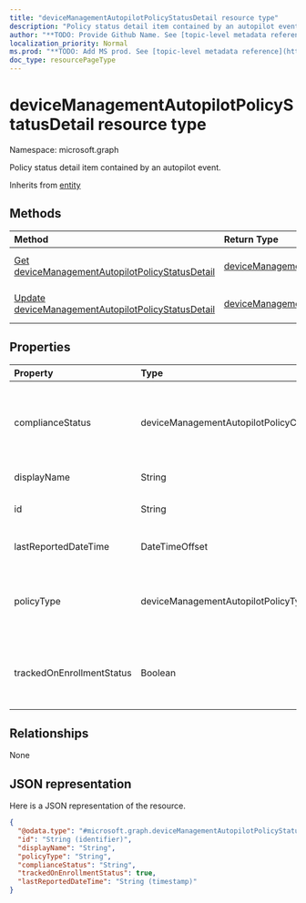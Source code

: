 ```yaml
---
title: "deviceManagementAutopilotPolicyStatusDetail resource type"
description: "Policy status detail item contained by an autopilot event."
author: "**TODO: Provide Github Name. See [topic-level metadata reference](https://msgo.azurewebsites.net/add/document/guidelines/metadata.html#topic-level-metadata)**"
localization_priority: Normal
ms.prod: "**TODO: Add MS prod. See [topic-level metadata reference](https://msgo.azurewebsites.net/add/document/guidelines/metadata.html#topic-level-metadata)**"
doc_type: resourcePageType
---
```


# deviceManagementAutopilotPolicyStatusDetail resource type


Namespace: microsoft.graph

Policy status detail item contained by an autopilot event.


Inherits from [entity](../resources/entity.md)

## Methods
|Method|Return Type|Description|
|:---|:---|:---|
|[Get deviceManagementAutopilotPolicyStatusDetail](../api/devicemanagementautopilotpolicystatusdetail-get.md)|[deviceManagementAutopilotPolicyStatusDetail](../resources/devicemanagementautopilotpolicystatusdetail.md)|Read the properties and relationships of a [deviceManagementAutopilotPolicyStatusDetail](../resources/devicemanagementautopilotpolicystatusdetail.md) object.|
|[Update deviceManagementAutopilotPolicyStatusDetail](../api/devicemanagementautopilotpolicystatusdetail-update.md)|[deviceManagementAutopilotPolicyStatusDetail](../resources/devicemanagementautopilotpolicystatusdetail.md)|Update the properties of a [deviceManagementAutopilotPolicyStatusDetail](../resources/devicemanagementautopilotpolicystatusdetail.md) object.|

## Properties
|Property|Type|Description|
|:---|:---|:---|
|complianceStatus|deviceManagementAutopilotPolicyComplianceStatus|The policy compliance status. Possible values are: `unknown`, `compliant`, `installed`, `notCompliant`, `notInstalled`, `error`.|
|displayName|String|The friendly name of the policy.|
|id|String|**TODO: Add Description** Inherited from [entity](../resources/entity.md)|
|lastReportedDateTime|DateTimeOffset|Timestamp of the reported policy status|
|policyType|deviceManagementAutopilotPolicyType|The type of policy. Possible values are: `unknown`, `application`, `appModel`, `configurationPolicy`.|
|trackedOnEnrollmentStatus|Boolean|Indicates if this prolicy was tracked as part of the autopilot bootstrap enrollment sync session|

## Relationships
None

## JSON representation
Here is a JSON representation of the resource.
<!-- {
  "blockType": "resource",
  "keyProperty": "id",
  "@odata.type": "microsoft.graph.deviceManagementAutopilotPolicyStatusDetail",
  "baseType": "microsoft.graph.entity",
  "openType": false
}
-->
``` json
{
  "@odata.type": "#microsoft.graph.deviceManagementAutopilotPolicyStatusDetail",
  "id": "String (identifier)",
  "displayName": "String",
  "policyType": "String",
  "complianceStatus": "String",
  "trackedOnEnrollmentStatus": true,
  "lastReportedDateTime": "String (timestamp)"
}
```

